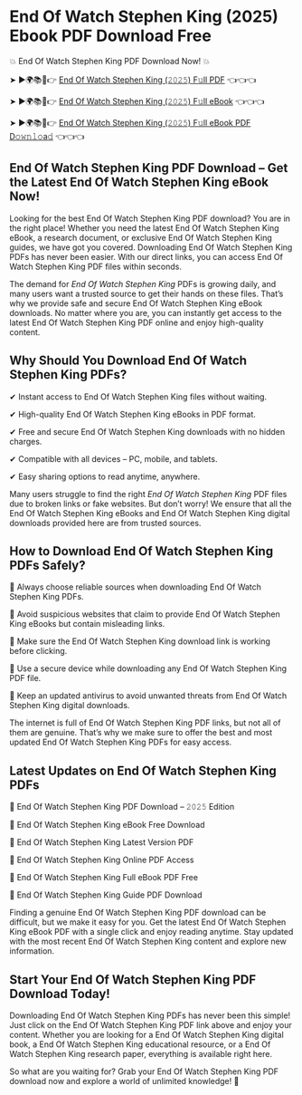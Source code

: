 # End Of Watch Stephen King (2025) Ebook PDF Download Free

💥 End Of Watch Stephen King PDF Download Now! 💥

➤ ►🌍📚📱👉 [End Of Watch Stephen King (𝟸𝟶𝟸𝟻) F𝚞ll PDF](https://getpdf.xyz/end-of-watch-stephen-king) 👈👈👈


➤ ►🌍📚📱👉 [End Of Watch Stephen King (𝟸𝟶𝟸𝟻) F𝚞ll eBook](https://getpdf.xyz/end-of-watch-stephen-king) 👈👈👈


➤ ►🌍📚📱👉 [End Of Watch Stephen King (𝟸𝟶𝟸𝟻) F𝚞ll eBook PDF D𝚘𝚠𝚗𝚕𝚘a𝚍](https://getpdf.xyz/end-of-watch-stephen-king) 👈👈👈


## End Of Watch Stephen King PDF Download – Get the Latest End Of Watch Stephen King eBook Now!

Looking for the best End Of Watch Stephen King PDF download? You are in the right place! Whether you need the latest End Of Watch Stephen King eBook, a research document, or exclusive End Of Watch Stephen King guides, we have got you covered. Downloading End Of Watch Stephen King PDFs has never been easier. With our direct links, you can access End Of Watch Stephen King PDF files within seconds.

The demand for *End Of Watch Stephen King* PDFs is growing daily, and many users want a trusted source to get their hands on these files. That’s why we provide safe and secure End Of Watch Stephen King eBook downloads. No matter where you are, you can instantly get access to the latest End Of Watch Stephen King PDF online and enjoy high-quality content.

## Why Should You Download End Of Watch Stephen King PDFs?

✔ Instant access to End Of Watch Stephen King files without waiting.

✔ High-quality End Of Watch Stephen King eBooks in PDF format.

✔ Free and secure End Of Watch Stephen King downloads with no hidden charges.

✔ Compatible with all devices – PC, mobile, and tablets.

✔ Easy sharing options to read anytime, anywhere.

Many users struggle to find the right *End Of Watch Stephen King* PDF files due to broken links or fake websites. But don’t worry! We ensure that all the End Of Watch Stephen King eBooks and End Of Watch Stephen King digital downloads provided here are from trusted sources.

## How to Download End Of Watch Stephen King PDFs Safely?

📌 Always choose reliable sources when downloading End Of Watch Stephen King PDFs.

📌 Avoid suspicious websites that claim to provide End Of Watch Stephen King eBooks but contain misleading links.

📌 Make sure the End Of Watch Stephen King download link is working before clicking.

📌 Use a secure device while downloading any End Of Watch Stephen King PDF file.

📌 Keep an updated antivirus to avoid unwanted threats from End Of Watch Stephen King digital downloads.

The internet is full of End Of Watch Stephen King PDF links, but not all of them are genuine. That’s why we make sure to offer the best and most updated End Of Watch Stephen King PDFs for easy access.

## Latest Updates on End Of Watch Stephen King PDFs

🔹 End Of Watch Stephen King PDF Download – 𝟸𝟶𝟸𝟻 Edition

🔹 End Of Watch Stephen King eBook Free Download

🔹 End Of Watch Stephen King Latest Version PDF

🔹 End Of Watch Stephen King Online PDF Access

🔹 End Of Watch Stephen King Full eBook PDF Free

🔹 End Of Watch Stephen King Guide PDF Download

Finding a genuine End Of Watch Stephen King PDF download can be difficult, but we make it easy for you. Get the latest End Of Watch Stephen King eBook PDF with a single click and enjoy reading anytime. Stay updated with the most recent End Of Watch Stephen King content and explore new information.

## Start Your End Of Watch Stephen King PDF Download Today!

Downloading End Of Watch Stephen King PDFs has never been this simple! Just click on the End Of Watch Stephen King PDF link above and enjoy your content. Whether you are looking for a End Of Watch Stephen King digital book, a End Of Watch Stephen King educational resource, or a End Of Watch Stephen King research paper, everything is available right here.

So what are you waiting for? Grab your End Of Watch Stephen King PDF download now and explore a world of unlimited knowledge! 🚀